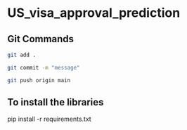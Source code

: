 # US_visa_approval_prediction

## Git Commands

``` bash
git add . 

git commit -m "message"

git push origin main 
 ```

## To install the libraries
pip install -r requirements.txt